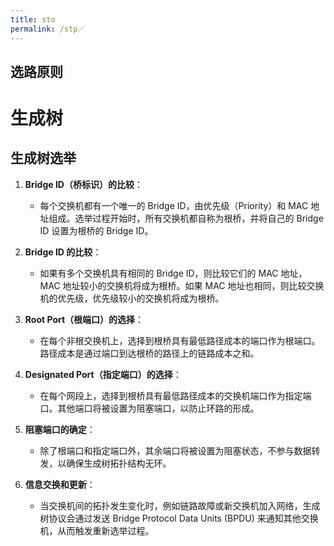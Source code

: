 ```yaml
---
title: sto
permalink: /stp／
---
```

## 选路原则

# 生成树
## 生成树选举

1. **Bridge ID（桥标识）的比较**：
   - 每个交换机都有一个唯一的 Bridge ID，由优先级（Priority）和 MAC 地址组成。选举过程开始时，所有交换机都自称为根桥，并将自己的 Bridge ID 设置为根桥的 Bridge ID。

2. **Bridge ID 的比较**：
   - 如果有多个交换机具有相同的 Bridge ID，则比较它们的 MAC 地址，MAC 地址较小的交换机将成为根桥。如果 MAC 地址也相同，则比较交换机的优先级，优先级较小的交换机将成为根桥。

3. **Root Port（根端口）的选择**：
   - 在每个非根交换机上，选择到根桥具有最低路径成本的端口作为根端口。路径成本是通过端口到达根桥的路径上的链路成本之和。

4. **Designated Port（指定端口）的选择**：
   - 在每个网段上，选择到根桥具有最低路径成本的交换机端口作为指定端口。其他端口将被设置为阻塞端口，以防止环路的形成。

5. **阻塞端口的确定**：
   - 除了根端口和指定端口外，其余端口将被设置为阻塞状态，不参与数据转发，以确保生成树拓扑结构无环。

6. **信息交换和更新**：
   - 当交换机间的拓扑发生变化时，例如链路故障或新交换机加入网络，生成树协议会通过发送 Bridge Protocol Data Units (BPDU) 来通知其他交换机，从而触发重新选举过程。
